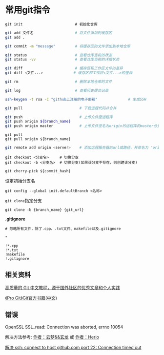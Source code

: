 # 常用git指令

```shell
git init					    # 初始化仓库
```

```bash
git add 文件名   				  # 将文件添加到缓存区
git add .
```

```bash
git commit -m "message" 		# 将缓存区的文件添加到本地仓库
```

```bash
git status					    # 查看仓库当前的状态
git status -vv                  # 查看仓库当前的详细状态
```

```bash
git diff						# 缓存区和工作区文件的差异
git diff <文件...>              # 缓存区和工作区<文件...>的差异
```

```bash
git rm    						# 删除本地仓库的文件
```

```bash
git log     					# 查看历史提交记录
```

```bash
ssh-keygen -t rsa -C "github上注册的电子邮箱"              # 生成SSH
```

```bash
git pull      					  # 下载远程代码并合并
```

```bash
git push      				      # 上传文件至远程库
git push origin ${branch_name}
git push origin master            # 上传文件至名为origin的远程库的master分支
```

```shell
git pull
git pull origin ${branch_name}
```

```bash
git remote add origin <server>	  # 添加远程服务器的url或路径，并命名为 "origin"
```

```shell
git checkout <分支名>     # 切换分支
git checkout -b <分支名>  # 切换分支(如果该分支不存在，则创建该分支)
```

```shell
git cherry-pick ${commit_hash}
```

设定初始分支名

```shell
git config --global init.defaultBranch <名称>
```

`git clone`指定分支
```shell
git clone -b {branch_name} {git_url}
```


**.gitignore**
```
# 忽略所有文件，除了.cpp、.txt文件、makefile以及.gitignore

*

!*.cpp
!*.txt
!makefile
!.gitignore
```




## 相关资料

[高质量的 Git 中文教程，源于国外社区的优秀文章和个人实践](https://github.com/geeeeeeeeek/git-recipes)

[《Pro Git》Git官方书籍(中文)](https://git-scm.com/book/zh/v2)





##  错误

OpenSSL SSL_read: Connection was aborted, errno 10054

解决方法参考:  [作者：云梦&&玄龙](https://www.cnblogs.com/fairylyl/p/15059437.html)   或   [作者：Herio](https://blog.51cto.com/u_15326986/3328947)



[解决 ssh: connect to host github.com port 22: Connection timed out](https://segmentfault.com/a/1190000040896781)

